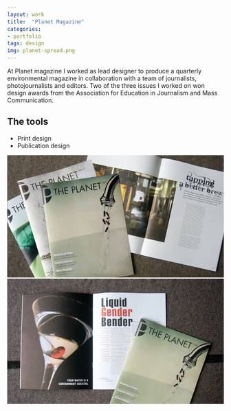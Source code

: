 ```yaml
---
layout: work
title:  "Planet Magazine"
categories:
- portfolio
tags: design
img: planet-spread.png
---
```


<div class="prose two-col wide">
	<p>At Planet magazine I worked as lead designer to produce a quarterly environmental magazine in collaboration with a team of journalists, photojournalists and editors. Two of the three issues I worked on won design awards from the Association for Education in Journalism and Mass Communication.
	</p>
</div>

<div class="prose two-col narrow">
	<h2 class="beta">The tools</h2>
	<ul>
	<li>Print design</li>
	<li>Publication design</li>
	</ul>
</div>

<img class="" src="/img/planet-mag.png" />
<img class="" src="/img/planet-spread.png" />